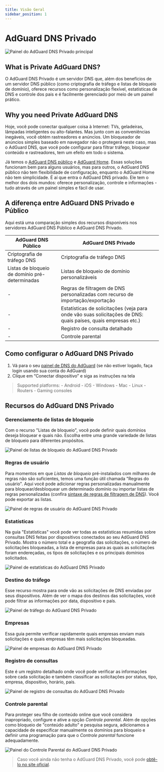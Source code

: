```yaml
---
title: Visão Geral
sidebar_position: 1
---
```


# AdGuard DNS Privado

![Painel do AdGuard DNS Privado principal](https://cdn.adtidy.org/public/Adguard/Blog/private_adguard_dns/main.png)

## What is Private AdGuard DNS?

O AdGuard DNS Privado é um servidor DNS que, além dos benefícios de um servidor DNS público (como criptografia de tráfego e listas de bloqueio de domínio), oferece recursos como personalização flexível, estatísticas de DNS e controle dos pais e é facilmente gerenciado por meio de um painel prático.

## Why you need Private AdGuard DNS

Hoje, você pode conectar qualquer coisa à Internet: TVs, geladeiras, lâmpadas inteligentes ou alto-falantes. Mas junto com as conveniências inegáveis, você obtém rastreadores e anúncios. Um bloqueador de anúncios simples baseado em navegador não o protegerá neste caso, mas o AdGuard DNS, que você pode configurar para filtrar tráfego, bloquear conteúdo e rastreadores, tem um efeito em todo o sistema.

Já temos o [AdGuard DNS público](../public-dns/overview.md) e [AdGuard Home](https://github.com/AdguardTeam/AdGuardHome). Essas soluções funcionam bem para alguns usuários, mas para outros, o AdGuard DNS público não tem flexibilidade de configuração, enquanto o AdGuard Home não tem simplicidade. É aí que entra o AdGuard DNS privado. Ele tem o melhor dos dois mundos: oferece personalização, controle e informações - tudo através de um painel simples e fácil de usar.

## A diferença entre AdGuard DNS Privado e Público

Aqui está uma comparação simples dos recursos disponíveis nos servidores AdGuard DNS Público e AdGuard DNS Privado.

| AdGuard DNS Público                            | AdGuard DNS Privado                                                                                           |
| ---------------------------------------------- | ------------------------------------------------------------------------------------------------------------- |
| Criptografia de tráfego DNS                    | Criptografia de tráfego DNS                                                                                   |
| Listas de bloqueio de domínio pré-determinadas | Listas de bloqueio de domínio personalizáveis                                                                 |
| -                                              | Regras de filtragem de DNS personalizadas com recurso de importação/exportação                                |
| -                                              | Estatísticas de solicitações (veja para onde vão suas solicitações de DNS: quais países, quais empresas etc.) |
| -                                              | Registro de consulta detalhado                                                                                |
| -                                              | Controle parental                                                                                             |

## Como configurar o AdGuard DNS Privado

1. Vá para o seu [painel de DNS do AdGuard](https://adguard-dns.io/dashboard/) (se não estiver logado, faça login usando sua conta do AdGuard)
2. Clique em “Conectar dispositivo” e siga as instruções na tela

> Supported platforms: - Android - iOS - Windows - Mac - Linux - Routers - Gaming consoles

## Recursos do AdGuard DNS Privado

### Gerenciamento de listas de bloqueio

Com o recurso "Listas de bloqueio", você pode definir quais domínios deseja bloquear e quais não. Escolha entre uma grande variedade de listas de bloqueio para diferentes propósitos.

![Painel de listas de bloqueio do AdGuard DNS Privado](https://cdn.adtidy.org/public/Adguard/Blog/private_adguard_dns/blocklists.png)

### Regras de usuário

Para momentos em que *Listas de bloqueio* pré-instalados com milhares de regras não são suficientes, temos uma função útil chamada "Regras do usuário". Aqui você pode adicionar regras personalizadas manualmente para bloquear/desbloquear um determinado domínio ou importar listas de regras personalizadas (confira [sintaxe de regras de filtragem de DNS](../general/dns-filtering-syntax.md)). Você pode exportar as listas.

![Painel de regras de usuário do AdGuard DNS Privado](https://cdn.adtidy.org/public/Adguard/Blog/private_adguard_dns/import.png)

### Estatísticas

Na guia "Estatísticas" você pode ver todas as estatísticas resumidas sobre consultas DNS feitas por dispositivos conectados ao seu AdGuard DNS Privado. Mostra o número total e a geografia das solicitações, o número de solicitações bloqueadas, a lista de empresas para as quais as solicitações foram endereçadas, os tipos de solicitações e os principais domínios solicitados.

![Painel de estatísticas do AdGuard DNS Privado](https://cdn.adtidy.org/public/Adguard/Blog/private_adguard_dns/statistics.png)

### Destino do tráfego

Esse recurso mostra para onde vão as solicitações de DNS enviadas por seus dispositivos. Além de ver o mapa dos destinos das solicitações, você pode filtrar as informações por data, dispositivo e país.

![Painel de tráfego do AdGuard DNS Privado](https://cdn.adtidy.org/public/Adguard/Blog/private_adguard_dns/traffic_destination.png)

### Empresas

Essa guia permite verificar rapidamente quais empresas enviam mais solicitações e quais empresas têm mais solicitações bloqueadas.

![Painel de empresas do AdGuard DNS Privado](https://cdn.adtidy.org/public/Adguard/Blog/private_adguard_dns/companies.png)

### Registro de consultas

Este é um registro detalhado onde você pode verificar as informações sobre cada solicitação e também classificar as solicitações por status, tipo, empresa, dispositivo, horário, país.

![Painel de registro de consultas do AdGuard DNS Privado](https://cdn.adtidy.org/public/Adguard/Blog/private_adguard_dns/query_log.png)

### Controle parental

Para proteger seu filho de conteúdo online que você considera inapropriado, configure e ative a opção *Controle parental*. Além de opções como bloqueio de "conteúdo adulto" e pesquisa segura, adicionamos a capacidade de especificar manualmente os domínios para bloqueio e definir uma programação para que o *Controle parental* funcione adequadamente.

![Painel do Controle Parental do AdGuard DNS Privado](https://cdn.adtidy.org/public/Adguard/Blog/private_adguard_dns/parental_control.png)

> Caso você ainda não tenha o AdGuard DNS Privado, você pode [obtê-lo no site oficial](https://adguard-dns.io/).
